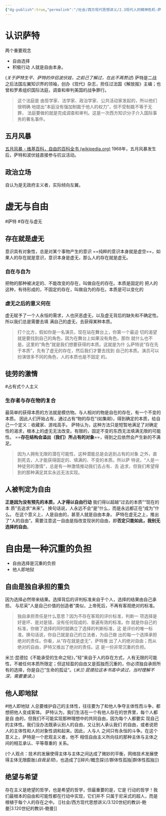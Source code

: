 ```yaml
---
{"dg-publish":true,"permalink":"/社会/西方现代思想讲义/2.3现代人的精神危机-萨特/","dgPassFrontmatter":true}
---
```



# 认识萨特
两个重要观念
- 自由选择
- 积极行动
人就是自由本身。

(*关于萨特生平、萨特的伴侣波伏娃，之前己了解过，在此不再赘述*)
萨特是二战之后法国左翼知识界的领袖，创办《现代》杂志，担任过法国《解放报》主编；也曾和罗素组织国际法庭，调查和审判美国的战争罪行。
>这个法庭是 由哲学家、法学家、政治学家、公共活动家发起的，所以他们很明确 地提出“本庭没有强加制裁于他⼈的权⼒”，但不受制裁不等于⽆罪， 法庭要做的就是完成调查和审判。这是⼀次⻄⽅知识分⼦介⼊国际事 务的著名事件。
## 五月风暴
[五月风暴 - 维基百科，自由的百科全书 (wikipedia.org)](https://zh.wikipedia.org/wiki/%E4%BA%94%E6%9C%88%E9%A3%8E%E6%9A%B4)
1968年，五月风暴发生后，萨特和波伏娃直接参与抗议活动。
## 政治立场
自认为是无政府主义者，实际倾向左翼。
# 虚无与自由
#萨特 #存在与虚无
## 存在就是虚无
意识具有对象性，总是对某个事物产生的意识
==纯粹的意识本身就是虚空==，如果人的存在就是意识，意识本身是虚无，那么人的存在就是虚无。
### 自在与自为
把物的那种被决定的、不能改变的存在，叫做自在的存在。本质是固定的
把人的这种，有待形成的，不固定的存在，叫做自为的存在。本质是可以变化的
### 虚无之后的意义何在
虚无赋予了一个人永恒的需求，人也厌恶虚无，以及虚无背后的缺失和不确定性。所以我们总是需要去填 满⾃⼰的虚⽆，去获得某种本质。 
>打个⽐⽅，假如你是⼀名演员，现在站在舞台上，你第⼀个最迫 切的渴望就是要找到⾃⼰的⾓⾊，因为在舞台上如果没有⾓⾊，那你 就什么也不是。这⾥的“⾓⾊”就是我们想要获得的本质。这就是为什 么萨特说“存在先于本质”，先有了虚⽆的存在，然后我们才要去找到 ⾃⼰的本质。演员可以扮演很多不同的⾓⾊，⼈的本质也是不固定 的。

## 徒劳的激情
#占有式个人主义 
### 生存者与存在物的复合
最简单的获得本质的方法就是模仿物。与人相对的物是自在的存在，有一个不变的本质。
因此人们开始占有，通过占有“物的存在”(如集邮)，得到确定的本质，给自己一个定义：收藏家、游戏高手。
萨特认为，这种方法只是短暂地满足了对确定性的渴求，根本上的虚无无法改变。有限的，固定不变的东西无法填满无限的可能性。
==**存在结构会溢出（我们）所占有的对象**==，得到之后依然会产生新的不满足。

>因为⼈拥有⽆限的潜在可能性，这种潜能总是会逃到占有的对象 之外，直到死去，⼈才能获得固定的、填满的、不变的本质。所以萨 特说，“⼈是⼀种徒劳的激情”，总是有⼀种激情推动我们去占有、去 追求，但我们希望得到的那种满⾜其实永远⽆法实现。

## 人被判定为自由
**正是因为没有预先的本质，人才得以自由行动**
我们得以超越“过去的本质”“现在的本 质”去追求“未来”。 换句话说，⼈永远不会“是”什么，⽽是永远都正在“成为”什么。 在这个意义上，⼈是⾃由的，甚⾄⼈就是⾃由本⾝。
萨特在虚无之上，推出了“人的自由”。需要注意这一自由是指改变现状的自由，即**否定只能如此，我别无选择的自由**。
# 自由是一种沉重的负担
- 自由选择是沉重的负担
- 他人即地狱
## 自由是独自承担的重负
因为选择必然带来结果。选择背后的评判标准来自于个人，选择的结果由自己承担。
与尼采"人是自己价值的创造者“类似，上帝死后，不再有客观绝对的标准。
>独⾃承担责任是什么意思？因为不存在客观的评价标准，判断⼀ 项选择是好是坏、是对是错，没有任何现成的、普遍有效的标准。你 就是你⾃⼰的标准，你做了选择的同时就确⽴了选择的判断标准，这 是评价的唯⼀标准。换句话说，你⾃⼰就是⾃⼰的⽴法者，为⾃⼰做 出的每⼀个选择承担绝对的责任。你看，从“存在就是虚⽆”，萨特推 出了⼈的绝对⾃由；⽽从绝对的⾃由，萨特⼜推出了绝对的责任。这 是⼀份⾮常沉重的负担。

米兰·昆德拉《不能承受的生命之轻》，”轻“来自于人的存在方式，人有无限的可能性，不被任何本质所限定；但这轻盈的自由又是孤独而沉重的，你必须独自承担所有的选择，你是自己”生命的孤证“。(*米兰·昆德拉这本书高中读过，当时理解不深，需要重读。*)
## 他人即地狱
#他人即地狱
人总要维护自己的主体性，往往要为了和他人争夺主体性而斗争，都想把他人变成客体。
萨特认为，我们⽣活在⼀个有他⼈存在的世界⾥，每个⼈都是⾃ 由的，但我们不可能实现那种理想中的共同⾃由，因为每个⼈都要实 现⾃⼰的主体性。我们没办法既承认别⼈的⾃由，⼜让别⼈承认我们 的⾃由，或者说把⼈的主体性和⼈的对象性调和起来。因此，⼈与⼈ 之间只有永恒的⽃争。在这个意义上，萨特是⼀个悲观主义者，他不 相信⾃由主义所向往的那种主体与主体之间的相互承认、平等尊重的 关系。

(个人观点：技术的发展使得主体与主体之间达成了微妙的平衡，网络技术发展使得主体无限膨胀(*自我呈现*)，也造成了[[碎片/概念探讨/群体性孤独\|群体性孤独]])
## 绝望与希望
存在主义是绝望的哲学，也是希望的哲学，但最重要的是，它是 ⾏动的哲学！我们最根本的⾃由和可能性都在⾏动中实现，它们并不 只属于尼采式的超⼈，⽽是根植于每个⼈的存在之中。
[[社会/西方现代思想讲义/3.120世纪的教训-鲍曼\|3.120世纪的教训-鲍曼]]